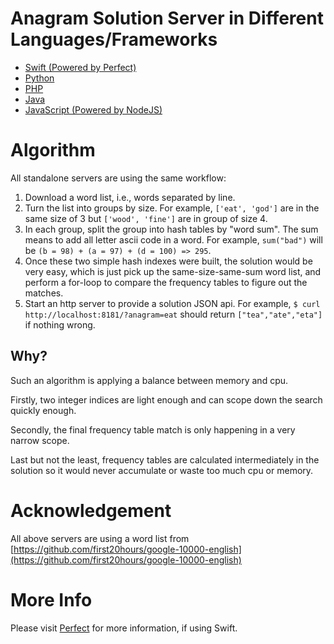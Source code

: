 # Anagram Solution Server in Different Languages/Frameworks

- [Swift (Powered by Perfect)](Swift/)
- [Python](Python/)
- [PHP](PHP/)
- [Java](Java/)
- [JavaScript (Powered by NodeJS)](JavaScript/)

# Algorithm

All standalone servers are using the same workflow: 

1. Download a word list, i.e., words separated by line.
2. Turn the list into groups by size. For example, `['eat', 'god']` are in the same size of 3 but `['wood', 'fine']` are in group of size 4.
3. In each group, split the group into hash tables by "word sum". The sum means to add all letter ascii code in a word. For example, `sum("bad")` will be `(b = 98) + (a = 97) + (d = 100) => 295`. 
4. Once these two simple hash indexes were built, the solution would be very easy, which is just pick up the same-size-same-sum word list, and perform a for-loop to compare the frequency tables to figure out the matches.
5. Start an http server to provide a solution JSON api. For example, `$ curl http://localhost:8181/?anagram=eat` should return `["tea","ate","eta"]` if nothing wrong.

## Why?

Such an algorithm is applying a balance between memory and cpu. 

Firstly, two integer indices are light enough and can scope down the search quickly enough.

Secondly, the final frequency table match is only happening in a very narrow scope.

Last but not the least, frequency tables are calculated intermediately in the solution so it would never accumulate or waste too much cpu or memory.

# Acknowledgement

All above servers are using a word list from [https://github.com/first20hours/google-10000-english](https://github.com/first20hours/google-10000-english)

# More Info

Please visit [Perfect](https://github.com/PerfectlySoft) for more information, if using Swift.

